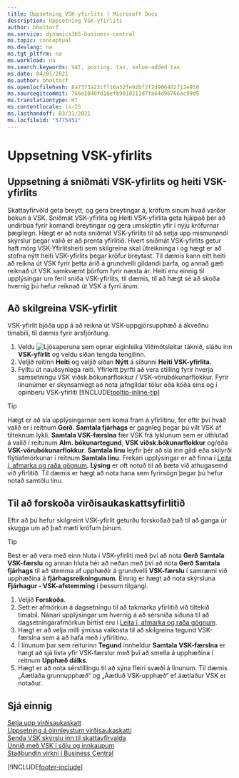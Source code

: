 ```yaml
---
title: Uppsetning VSK-yfirlits | Microsoft Docs
description: Uppsetning VSK-yfirlits
author: bholtorf
ms.service: dynamics365-business-central
ms.topic: conceptual
ms.devlang: na
ms.tgt_pltfrm: na
ms.workload: na
ms.search.keywords: VAT, posting, tax, value-added tax
ms.date: 04/01/2021
ms.author: bholtorf
ms.openlocfilehash: 8a7373a22cff16a32fe92bf2f2d9064d2f12e950
ms.sourcegitcommit: 766e2840fd16efb901d211d7fa64d96766ac99d9
ms.translationtype: HT
ms.contentlocale: is-IS
ms.lasthandoff: 03/31/2021
ms.locfileid: "5775451"
---
```

# <a name="set-up-a-vat-statement"></a>Uppsetning VSK-yfirlits

## <a name="setting-up-vat-statement-templates-and-vat-statement-names"></a>Uppsetning á sniðmáti VSK-yfirlits og heiti VSK-yfirlits
Skattayfirvöld geta breytt, og gera breytingar á, kröfum sínum hvað varðar bókun á VSK. Sniðmát VSK-yfirlita og Heiti VSK-yfirlita geta hjálpað þér að undirbúa fyrir komandi breytingar og gera umskiptin yfir í nýju kröfurnar þægilegri. Hægt er að nota sniðmát VSK-yfirlits til að setja upp mismunandi skýrslur þegar valið er að prenta yfirlitið. Hvert sniðmát VSK-yfirlits getur haft mörg VSK-Yfirlitsheiti sem skilgreina skal útreikninga í og hægt er að stofna nýtt heiti VSK-yfirlits þegar kröfur breytast. Til dæmis kann eitt heiti að reikna út VSK fyrir þetta árið á grundvelli gildandi þarfa, og annað gæti reiknað út VSK samkvæmt þörfum fyrir næsta ár. Heiti eru einnig til upplýsingar um feril sniða VSK-yfirlits, til dæmis, til að hægt sé að skoða hvernig þú hefur reiknað út VSK á fyrri árum.

## <a name="to-define-a-vat-statements"></a>Að skilgreina VSK-yfirlit
VSK-yfirlit bjóða upp á að reikna út VSK-uppgjörsupphæð á ákveðnu tímabili, til dæmis fyrir ársfjórðung.

1. Veldu ![Ljósaperuna sem opnar eiginleika Viðmótsleitar](media/ui-search/search_small.png "Segðu mér hvað þú vilt gera") táknið, sláðu inn **VSK-yfirlit** og veldu síðan tengda tengilinn.  
2. Veljið reitinn **Heiti** og veljið síðan **Nýtt** á síðunni **Heiti VSK-yfirlita**.
3. Fylltu út nauðsynlega reiti. Yfirleitt þyrfti að vera stilling fyrir hverja samsetningu VSK viðsk.bókunarflokkur / VSK-vörubókunarflokkur. Fyrir línunúmer er skynsamlegt að nota jafngildar tölur eða kóða eins og í opinberu VSK-yfirliti [!INCLUDE[tooltip-inline-tip](includes/tooltip-inline-tip_md.md)] 


> [!Tip]
> Hægt er að sía upplýsingarnar sem koma fram á yfirlitinu, fer eftir því hvað valið er í reitnum **Gerð**. **Samtala fjárhags** er gagnleg þegar þú vilt VSK af tilteknum lykli.
**Samtala VSK-færslna** fær VSK frá lyklunum sem er úthlutað á valið í reitunum **Alm. bókunartegund**, **VSK viðsk.bókunarflokkur** og/eða **VSK-vörubókunarflokkur**. **Samtala línu** leyfir þér að slá inn gildi eða skilyrði flýtiafmörkunar í reitnum **Samtala línu**. Frekari upplýsingar er að finna í [Leita í, afmarka og raða gögnum](ui-enter-criteria-filters.md). **Lýsing** er oft notuð til að bæta við athugasemd við yfirlitið. Til dæmis er hægt að nota hana sem fyrirsögn þegar þú hefur notað samtölu línu.

## <a name="to-preview-the-vat-statement"></a>Til að forskoða virðisaukaskattsyfirlitið
Eftir að þú hefur skilgreint VSK-yfirlit geturðu forskoðað það til að ganga úr skugga um að það mæti kröfum þínum.
> [!Tip]
> Best er að vera með einn hluta í VSK-yfirliti með því að nota **Gerð** **Samtala VSK-færslu** og annan hluta hér að neðan með því að nota **Gerð** **Samtala fjárhags** til að stemma af upphæðir á grundvelli **VSK-færslu** í samræmi við upphæðina á **fjárhagsreikningunum**. Einnig er hægt að nota skýrsluna **Fjárhagur - VSK-afstemming** í þessum tilgangi.

1. Veljið **Forskoða**.
2. Sett er afmörkun á dagsetningu til að takmarka yfirlitið við tiltekið tímabil. Nánari upplýsingar um hvernig á að sérsníða síðuna til að dagsetningarafmörkun birtist eru í [Leita í, afmarka og raða gögnum](ui-enter-criteria-filters.md).
3. Hægt er að velja milli ýmissa valkosta til að skilgreina tegund VSK-færslna sem á að hafa með í yfirlitinu.
4. Í línunum þar sem reiturinn **Tegund** innheldur **Samtala VSK-færslna** er hægt að sjá lista yfir VSK-færslur með því að smella á upphæðina í reitnum **Upphæð dálks**.
5. Hægt er að nota sérstillingu til að sýna fleiri svæði á línunum. Til dæmis „Áætlaða grunnupphæð“ og „Áætluð VSK-upphæð“ ef áætlaður VSK er notaður.

## <a name="see-also"></a>Sjá einnig  
[Setja upp virðisaukaskatt](finance-setup-vat.md)  
[Uppsetning á óinnleystum virðisaukaskatti](finance-setup-unrealized-vat.md)      
[Senda VSK skýrslu inn til skattayfirvalda](finance-how-report-vat.md)  
[Unnið með VSK í sölu og innkaupum](finance-work-with-vat.md)  
[Staðbundin virkni í Business Central](about-localization.md)


[!INCLUDE[footer-include](includes/footer-banner.md)]